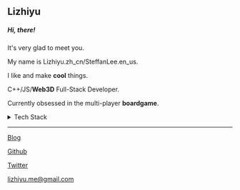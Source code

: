 ## Lizhiyu

##### Hi, there!
It's very glad to meet you.

My name is Lizhiyu.zh_cn/SteffanLee.en_us.

I like and make **cool** things.

C++/JS/**Web3D** Full-Stack Developer.

Currently obsessed in the multi-player **boardgame**.

<details>

  <summary>Tech Stack</summary>

  ##### Front-End
  1. React
  2. Three.js
  3. Babylon.js
  4. Cocos Creator
  ##### Back-End
  1. Nest.js
  2. BoardGame.io

</details>

---
[Blog](https://lizhiyu.me)

[Github](https://github.com/lizhiyu-me)

[Twitter](https://twitter.com/lychee_fish) 

[lizhiyu.me@gmail.com](mailto:lizhiyu.me@gmail.com)